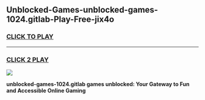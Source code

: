 
## Unblocked-Games-unblocked-games-1024.gitlab-Play-Free-jix4o
<h3>
<a href="https://premium76.site?title=unblocked-games-1024.gitlab&ref=12A">CLICK TO PLAY</a></h3>
<hr>

<h3>
<a href="https://premium76.site?title=unblocked-games-1024.gitlab&ref=12A">CLICK 2 PLAY</a>
  
</h3>

<a href="https://premium76.site?title=unblocked-games-1024.gitlab&ref=12A"><img src="https://clearcache.store/games.png"></a>


**unblocked-games-1024.gitlab games unblocked: Your Gateway to Fun and Accessible Online Gaming**

